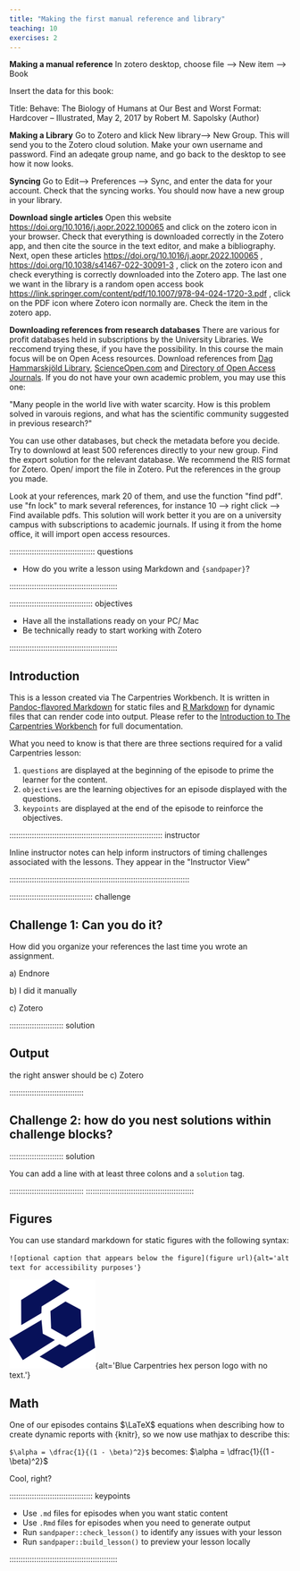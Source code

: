 ```yaml
---
title: "Making the first manual reference and library"
teaching: 10
exercises: 2
---
```


**Making a manual reference**
In zotero desktop, choose file --> New item --> Book

Insert the data for this book:

Title: Behave: The Biology of Humans at Our Best and Worst 
Format: Hardcover – Illustrated, May 2, 2017
by Robert M. Sapolsky (Author)

**Making a Library**
Go to Zotero and klick New library--> New Group. This will send you to the Zotero cloud solution. Make your own username and password. Find an adeqate group name, and go back to the desktop to see how it now looks.

**Syncing**
Go to Edit--> Preferences --> Sync, and enter the data for your account. Check that the syncing works. You should now have a new group in your library.

**Download single articles**
Open this website https://doi.org/10.1016/j.aopr.2022.100065 and click on the zotero icon in your browser. Check that everything is downloaded correctly in the Zotero app, and then cite the source in the text editor, and make a bibliography. 
Next, open these articles https://doi.org/10.1016/j.aopr.2022.100065 , https://doi.org/10.1038/s41467-022-30091-3 , click on the zotero icon and check everything is correctly downloaded into the Zotero app. The last one we want in the library is a random open access book https://link.springer.com/content/pdf/10.1007/978-94-024-1720-3.pdf , click on the PDF icon where Zotero icon normally are. Check the item in the zotero app.

**Downloading references from research databases**
There are various for profit databases held in subscriptions by the University Libraries. We reccomend trying these, if you have the possibility. In this course the main focus will be on Open Acess resources. Download references from [Dag Hammarskjöld Library](https://www.un.org/en/library/page/databases), [ScienceOpen.com](https://www.scienceopen.com/) and [Directory of Open Access Journals](https://doaj.org/). If you do not have your own academic problem, you may use this one:

"Many people in the world live with water scarcity. How is this problem solved in varouis regions, and what has the scientific community suggested in previous research?"

You can use other databases, but check the metadata before you decide. Try to downlowd at least 500 references directly to your new group. Find the export solution for the relevant database. We recommend the RIS format for Zotero. Open/ import the file in Zotero. Put the references in the group you made.

Look at your references, mark 20 of them, and use the function "find pdf". use "fn lock" to mark several references, for instance 10 --> right click --> Find available pdfs. This solution will work better it you are on a university campus with subscriptions to academic journals. If using it from the home office, it will import open access resources.

:::::::::::::::::::::::::::::::::::::: questions 

- How do you write a lesson using Markdown and `{sandpaper}`?

::::::::::::::::::::::::::::::::::::::::::::::::

::::::::::::::::::::::::::::::::::::: objectives

- Have all the installations ready on your PC/ Mac
- Be technically ready to start working with Zotero

::::::::::::::::::::::::::::::::::::::::::::::::

## Introduction

This is a lesson created via The Carpentries Workbench. It is written in
[Pandoc-flavored Markdown](https://pandoc.org/MANUAL.txt) for static files and
[R Markdown][r-markdown] for dynamic files that can render code into output. 
Please refer to the [Introduction to The Carpentries 
Workbench](https://carpentries.github.io/sandpaper-docs/) for full documentation.

What you need to know is that there are three sections required for a valid
Carpentries lesson:

 1. `questions` are displayed at the beginning of the episode to prime the
    learner for the content.
 2. `objectives` are the learning objectives for an episode displayed with
    the questions.
 3. `keypoints` are displayed at the end of the episode to reinforce the
    objectives.

:::::::::::::::::::::::::::::::::::::::::::::::::::::::::::::::::::: instructor

Inline instructor notes can help inform instructors of timing challenges
associated with the lessons. They appear in the "Instructor View"

::::::::::::::::::::::::::::::::::::::::::::::::::::::::::::::::::::::::::::::::

::::::::::::::::::::::::::::::::::::: challenge 

## Challenge 1: Can you do it?



How did you organize your references the last time you wrote an assignment.

a) Endnore

b) I did it manually

c) Zotero

:::::::::::::::::::::::: solution 

## Output
 
the right answer should be c) Zotero

:::::::::::::::::::::::::::::::::


## Challenge 2: how do you nest solutions within challenge blocks?

:::::::::::::::::::::::: solution 

You can add a line with at least three colons and a `solution` tag.

:::::::::::::::::::::::::::::::::
::::::::::::::::::::::::::::::::::::::::::::::::

## Figures

You can use standard markdown for static figures with the following syntax:

`![optional caption that appears below the figure](figure url){alt='alt text for
accessibility purposes'}`

![You belong in The Carpentries!](https://raw.githubusercontent.com/carpentries/logo/master/Badge_Carpentries.svg){alt='Blue Carpentries hex person logo with no text.'}

## Math

One of our episodes contains $\LaTeX$ equations when describing how to create
dynamic reports with {knitr}, so we now use mathjax to describe this:

`$\alpha = \dfrac{1}{(1 - \beta)^2}$` becomes: $\alpha = \dfrac{1}{(1 - \beta)^2}$

Cool, right?

::::::::::::::::::::::::::::::::::::: keypoints 

- Use `.md` files for episodes when you want static content
- Use `.Rmd` files for episodes when you need to generate output
- Run `sandpaper::check_lesson()` to identify any issues with your lesson
- Run `sandpaper::build_lesson()` to preview your lesson locally

::::::::::::::::::::::::::::::::::::::::::::::::

[r-markdown]: https://rmarkdown.rstudio.com/
